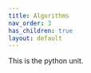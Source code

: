 ```yaml
---
title: Algorithms
nav_order: 3
has_children: true
layout: default
---
```


This is the python unit.
